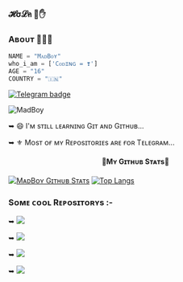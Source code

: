 ### 𝓗σ𝓛ค  💜✋

### Aʙᴏᴜᴛ 🙋🏻‍♂️
```python
NAME = "MᴀᴅBᴏʏ"
who_i_am = ['Cᴏᴅɪɴɢ = ❣️']
AGE = "16"
COUNTRY = "🇮🇳"
```

[![Telegram badge](https://img.shields.io/badge/@Warning_MadBoy_is_Here-30302f?style=for-the-badge&logo=telegram)](https://telegram.me/Warning_MadBoy_is_Here)

<p align="left"> <img src="https://komarev.com/ghpvc/?username=madboy482&label=Profile%20Views&color=orange&style=flat-square" alt="MadBoy" /> </p>

➥ 😄 I'ᴍ sᴛɪʟʟ ʟᴇᴀʀɴɪɴɢ Gɪᴛ ᴀɴᴅ Gɪᴛʜᴜʙ...

➥ ⚜️ Mᴏsᴛ ᴏғ ᴍʏ Rᴇᴘᴏsɪᴛᴏʀɪᴇs ᴀʀᴇ ғᴏʀ Tᴇʟᴇɢʀᴀᴍ...

<h4 align="center"><b>💛Mʏ Gɪᴛʜᴜʙ Sᴛᴀᴛs💛</b></h4>

[![MᴀᴅBᴏʏ Gɪᴛʜᴜʙ Sᴛᴀᴛs](https://github-readme-stats.vercel.app/api?username=madboy482&show_icons=true&theme=cobalt&count_private=true)](https://github.com/madboy482)
[![Top Langs](https://github-readme-stats.vercel.app/api/top-langs/?username=madboy482&layout=compact&theme=radical)](https://github.com/madboy482)

### Sᴏᴍᴇ ᴄᴏᴏʟ Rᴇᴘᴏsɪᴛᴏʀʏs :-
➥ <a href="https://github.com/madboy482/Romeo" alt="Rᴏᴍᴇᴏ"> <img src="https://img.shields.io/badge/%F0%9F%A4%96%20-Rᴏᴍᴇᴏ-blue" /> </a>

➥ <a href="https://github.com/madboy482/MadBoi" alt="Rᴏᴍᴇᴏ-3.0"> <img src="https://img.shields.io/badge/%F0%9F%A4%96%20-Rᴏᴍᴇᴏᴠ3-blue" /> </a>

➥ <a href="https://github.com/madboy482/Telegraph-Uploader" alt="Tᴇʟᴇɢʀᴀᴘʜ Uᴘʟᴏᴀᴅᴇʀ"> <img src="https://img.shields.io/badge/%F0%9F%A4%96%20-Tᴇʟᴇɢʀᴀᴘʜ Uᴘʟᴏᴀᴅᴇʀ-blue" /> </a>

➥ <a href="https://github.com/madboy482/rotom-2.0" alt="PᴏᴋᴇDᴇx"> <img src="https://img.shields.io/badge/%F0%9F%A4%96%20-PᴏᴋᴇDᴇx-blue" /> </a>
